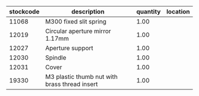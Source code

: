 |stockcode|description|quantity|location|
|---------|-----------|--------|--------|
|11068|M300 fixed slit spring|1.00||
|12019|Circular aperture mirror 1.17mm|1.00||
|12027|Aperture support|1.00||
|12030|Spindle|1.00||
|12031|Cover|1.00||
|19330|M3 plastic thumb nut with brass thread insert|1.00||
